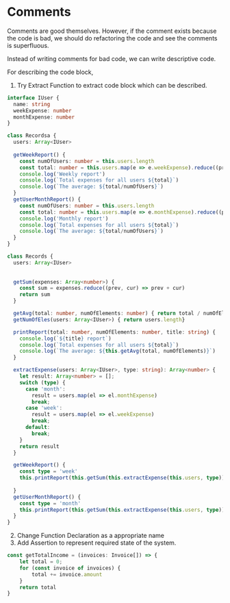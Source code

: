 # Comments

Comments are good themselves. 
However, if the comment exists because the code is bad, we should do refactoring the code and see the comments is superfluous.

Instead of writing comments for bad code, we can write descriptive code.

For describing the code block, 

1. Try Extract Function to extract code block which can be described.
```ts
interface IUser {
  name: string
  weekExpense: number
  monthExpense: number
}

class Recordsa {
  users: Array<IUser>
    
  getWeekReport() {
    const numOfUsers: number = this.users.length
    const total: number = this.users.map(e => e.weekExpense).reduce((prev, cur) => prev + cur)
    console.log('Weekly report')
    console.log(`Total expenses for all users ${total}`)
    console.log(`The average: ${total/numOfUsers}`)
  }
  getUserMonthReport() {
    const numOfUsers: number = this.users.length
    const total: number = this.users.map(e => e.monthExpense).reduce((prev, cur) => prev + cur)
    console.log('Monthly report')
    console.log(`Total expenses for all users ${total}`)
    console.log(`The average: ${total/numOfUsers}`)
  }
}

class Records {
  users: Array<IUser>
  
  
  getSum(expenses: Array<number>) {
    const sum = expenses.reduce((prev, cur) => prev + cur)
    return sum  
  }

  getAvg(total: number, numOfElements: number) { return total / numOfElements}
  getNumOfEles(users: Array<IUser>) { return users.length}

  printReport(total: number, numOfElements: number, title: string) {
    console.log(`${title} report`)
    console.log(`Total expenses for all users ${total}`)
    console.log(`The average: ${this.getAvg(total, numOfElements)}`)
  }

  extractExpense(users: Array<IUser>, type: string): Array<number> {
    let result: Array<number> = [];
    switch (type) {
      case 'month':
        result = users.map(el => el.monthExpense)
        break;
      case 'week':
        result = users.map(el => el.weekExpense)
        break;
      default:
        break;
    }
    return result
  }

  getWeekReport() {
    const type = 'week'
    this.printReport(this.getSum(this.extractExpense(this.users, type)), this.getNumOfEles(this.users), type)
  
  }
  getUserMonthReport() {
    const type = 'month'
    this.printReport(this.getSum(this.extractExpense(this.users, type)), this.getNumOfEles(this.users), type)
  }
}
```
2. Change Function Declaration as a appropriate name
3. Add Assertion to represent required state of the system.
```ts
const getTotalIncome = (invoices: Invoice[]) => {
    let total = 0;
    for (const invoice of invoices) {
        total += invoice.amount
    }
    return total
}
```